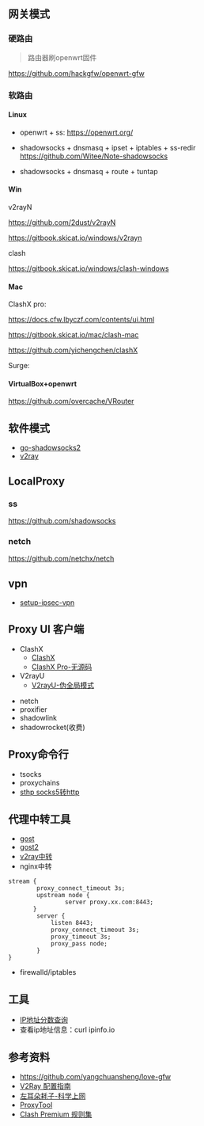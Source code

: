## 网关模式
### 硬路由
> 路由器刷openwrt固件 

<https://github.com/hackgfw/openwrt-gfw> 

### 软路由

#### Linux

- openwrt + ss: 
 <https://openwrt.org/> 
 
- shadowsocks + dnsmasq + ipset + iptables + ss-redir 
 <https://github.com/Witee/Note-shadowsocks>
 
- shadowsocks + dnsmasq + route + tuntap   


#### Win
v2rayN 

<https://github.com/2dust/v2rayN> 

<https://gitbook.skicat.io/windows/v2rayn>

clash

<https://gitbook.skicat.io/windows/clash-windows>

#### Mac
ClashX pro: 

<https://docs.cfw.lbyczf.com/contents/ui.html>

<https://gitbook.skicat.io/mac/clash-mac> 

<https://github.com/yichengchen/clashX> 


Surge: 

#### VirtualBox+openwrt
<https://github.com/overcache/VRouter> 

## 软件模式
- [go-shadowsocks2](https://github.com/shadowsocks/go-shadowsocks2)
- [v2ray](https://github.com/v2fly/v2ray-core)

## LocalProxy
### ss
<https://github.com/shadowsocks> 

### netch
<https://github.com/netchx/netch> 

## vpn
- [setup-ipsec-vpn](https://github.com/hwdsl2/setup-ipsec-vpn)

## Proxy UI 客户端
* ClashX
    - [ClashX](https://github.com/Dreamacro/clash)
    - [ClashX Pro-无源码](https://install.appcenter.ms/users/clashx/apps/clashx-pro/distribution_groups/public)
* V2rayU
    - [V2rayU-伪全局模式](https://github.com/yanue/V2rayU/tree/rm)
- netch
- proxifier
- shadowlink
- shadowrocket(收费)

## Proxy命令行
- tsocks
- proxychains
- [sthp socks5转http](https://github.com/KaranGauswami/socks-to-http-proxy)

## 代理中转工具
- [gost](https://github.com/ginuerzh/gost)
- [gost2](https://github.com/go-gost/gost)
- [v2ray中转](https://toutyrater.github.io/advanced/vps_relay.html)
- nginx中转
```
stream {
        proxy_connect_timeout 3s;
        upstream node {
                server proxy.xx.com:8443;
       }
        server {
            listen 8443;
            proxy_connect_timeout 3s;
            proxy_timeout 3s;
            proxy_pass node;
        }
}
```
- firewalld/iptables


## 工具
* [IP地址分数查询](https://scamalytics.com/)
* 查看ip地址信息：curl ipinfo.io
## 参考资料
- <https://github.com/yangchuansheng/love-gfw>
- [V2Ray 配置指南](https://toutyrater.github.io/)
- [左耳朵耗子-科学上网](https://github.com/haoel/haoel.github.io)
- [ProxyTool](https://github.com/githubvpn007/ProxyTool)
- [Clash Premium 规则集](https://github.com/Loyalsoldier/clash-rules)



